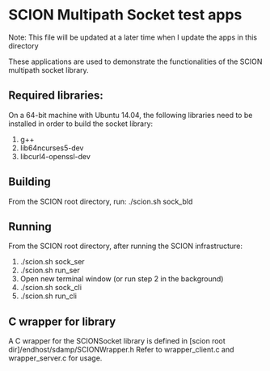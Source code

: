 # SCION Multipath Socket test apps

Note: This file will be updated at a later time when I update the apps
      in this directory

These applications are used to demonstrate the functionalities of the
SCION multipath socket library.

## Required libraries:
On a 64-bit machine with Ubuntu 14.04, the following libraries need to be
installed in order to build the socket library:
1. g++
2. lib64ncurses5-dev
3. libcurl4-openssl-dev

## Building
From the SCION root directory, run:
./scion.sh sock_bld

## Running
From the SCION root directory, after running the SCION infrastructure:
1. ./scion.sh sock_ser
2. ./scion.sh run_ser
3. Open new terminal window (or run step 2 in the background)
4. ./scion.sh sock_cli
5. ./scion.sh run_cli

## C wrapper for library
A C wrapper for the SCIONSocket library is defined in
[scion root dir]/endhost/sdamp/SCIONWrapper.h
Refer to wrapper_client.c and wrapper_server.c for usage.
